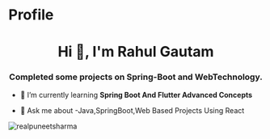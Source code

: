# Profile

<h1 align="center">Hi 👋, I'm Rahul Gautam</h1>
<h3 align="center">Completed some projects on Spring-Boot and WebTechnology.</h3>
 

- 🌱 I’m currently learning **Spring Boot And Flutter Advanced Concepts**

- 💬 Ask me about -Java,SpringBoot,Web Based Projects Using React

<p align="left"> <img src="https://komarev.com/ghpvc/?username=realpuneetsharma&label=Profile%20views&color=0e75b6&style=flat" alt="realpuneetsharma" /> </p>
